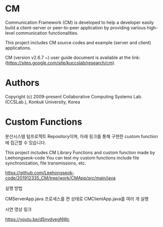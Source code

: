 # CM
Communication Framework (CM) is developed to help a developer easily build a client-server or peer-to-peer application by providing various high-level communication functionalities.

This project includes CM source codes and example (server and client) applications.

CM (version v2.6.7 ~) user guide document is available at the link: (https://sites.google.com/site/kuccslab/research/cm).

# Authors
Copyright (c) 2009-present Collaborative Computing Systems Lab. (CCSLab.), Konkuk University, Korea

# Custom Functions
분산시스템 텀프로젝트 Repository이며, 아래 링크를 통해 구현한 custom function에 접근할 수 있습니다.

This project includes CM Library Functions and custom function made by Leehongseok-code
You can test my custom functions include file synchronization, file transmissions, etc.

https://github.com/Leehongseok-code/201912335_CM/tree/work/CMApp/src/main/java

실행 방법

CMServerApp.java 프로세스를 켠 상태로 CMClientApp.java를 여러 개 실행

시연 영상 링크

https://youtu.be/d5nydvegNWc
